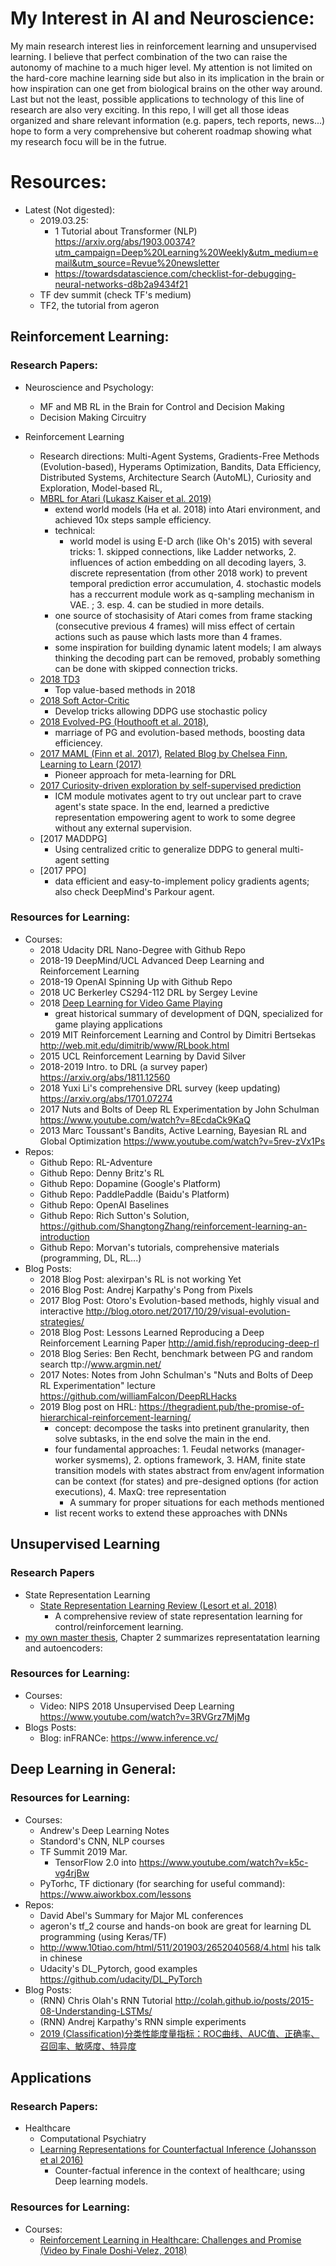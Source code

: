 # My Interest in AI and Neuroscience:
My main research interest lies in reinforcement learning and unsupervised learning. I believe that perfect combination of the two can raise the autonomy of machine to a much higer level. My attention is not limited on the hard-core machine learning side but also in its implication in the brain or how inspiration can one get from biological brains on the other way around. Last but not the least, possible applications to technology of this line of research are also very exciting. 
In this repo, I will get all those ideas organized and share relevant information (e.g. papers, tech reports, news...) hope to form a very comprehensive but coherent roadmap showing what my research focu will be in the futrue.

# Resources:

* Latest (Not digested):
    * 2019.03.25: 
        * 1 Tutorial about Transformer (NLP) https://arxiv.org/abs/1903.00374?utm_campaign=Deep%20Learning%20Weekly&utm_medium=email&utm_source=Revue%20newsletter     
        * https://towardsdatascience.com/checklist-for-debugging-neural-networks-d8b2a9434f21
	* TF dev summit (check TF's medium) 
    * TF2, the tutorial from ageron
    
     

## Reinforcement Learning:
### Research Papers:
* Neuroscience and Psychology:
	* MF and MB RL in the Brain for Control and Decision Making
	* Decision Making Circuitry
    
* Reinforcement Learning
	* Research directions: Multi-Agent Systems, Gradients-Free Methods (Evolution-based), Hyperams Optimization, Bandits, Data Efficiency, Distributed Systems, Architecture Search (AutoML), Curiosity and Exploration, Model-based RL, 
    * [MBRL for Atari (Lukasz Kaiser et al. 2019)](https://sites.google.com/view/modelbasedrlatari/home)
        - extend world models (Ha et al. 2018) into Atari environment, and achieved 10x steps sample efficiency.
        - technical:
            - world model is using E-D arch (like Oh's 2015) with several tricks: 1. skipped connections, like Ladder networks, 2. influences of action embedding on all decoding layers, 3. discrete representation (from other 2018 work) to prevent temporal prediction error accumulation, 4. stochastic models has a reccurrent module work as q-sampling mechanism in VAE. ; 3. esp. 4. can be studied in more details.
        - one source of stochasisity of Atari comes from frame stacking (consecutive previous 4 frames) will miss effect of certain actions such as pause which lasts more than 4 frames.
        - some inspiration for building dynamic latent models; I am always thinking the decoding part can be removed, probably something can be done with skipped connection tricks.           
    * [2018 TD3](https://arxiv.org/abs/1802.09477)
        * Top value-based methods in 2018
    * [2018 Soft Actor-Critic](https://arxiv.org/abs/1801.01290)
        * Develop tricks allowing DDPG use stochastic policy
    * [2018 Evolved-PG (Houthooft et al. 2018)](https://arxiv.org/abs/1802.04821),
        * marriage of PG and evolution-based methods, boosting data efficiencey.
    * [2017 MAML (Finn et al. 2017)](https://arxiv.org/abs/1703.03400), [Related Blog by Chelsea Finn, Learning to Learn (2017)](http://bair.berkeley.edu/blog/2017/07/18/learning-to-learn/)
        * Pioneer approach for meta-learning for DRL
    * [2017 Curiosity-driven exploration by self-supervised prediction](https://scholar.google.com/citations?user=AEsPCAUAAAAJ&hl=en#d=gs_md_cita-d&u=%2Fcitations%3Fview_op%3Dview_citation%26hl%3Den%26user%3DAEsPCAUAAAAJ%26citation_for_view%3DAEsPCAUAAAAJ%3A_FxGoFyzp5QC%26tzom%3D-480)
        * ICM module motivates agent to try out unclear part to crave agent's state space. In the end, learned a predictive representation empowering agent to work to some degree without any external supervision.
    * [2017 MADDPG]
        * Using centralized critic to generalize DDPG to general multi-agent setting
    * [2017 PPO]
        * data efficient and easy-to-implement policy gradients agents; also check DeepMind's Parkour agent.

### Resources for Learning:
* Courses:
    * 2018 Udacity DRL Nano-Degree with Github Repo
    * 2018-19 DeepMind/UCL Advanced Deep Learning and Reinforcement Learning
    * 2018-19 OpenAI Spinning Up with Github Repo
    * 2018 UC Berkerley CS294-112 DRL by Sergey Levine
    * 2018 [Deep Learning for Video Game Playing](https://arxiv.org/abs/1708.07902)
        * great historical summary of development of DQN, specialized for game playing applications
    * 2019 MIT Reinforcement Learning and Control by Dimitri Bertsekas http://web.mit.edu/dimitrib/www/RLbook.html
    * 2015 UCL Reinforcement Learning by David Silver
    * 2018-2019 Intro. to DRL (a survey paper) https://arxiv.org/abs/1811.12560 
    * 2018 Yuxi Li's comprehensive DRL survey (keep updating) https://arxiv.org/abs/1701.07274
    * 2017 Nuts and Bolts of Deep RL Experimentation by John Schulman https://www.youtube.com/watch?v=8EcdaCk9KaQ
    * 2013 Marc Toussant's Bandits, Active Learning, Bayesian RL and Global Optimization https://www.youtube.com/watch?v=5rev-zVx1Ps
* Repos:    
    * Github Repo: RL-Adventure
    * Github Repo: Denny Britz's RL
    * Github Repo: Dopamine (Google's Platform) 
    * Github Repo: PaddlePaddle (Baidu's Platform)
    * Github Repo: OpenAI Baselines 
    * Github Repo: Rich Sutton's Solution, https://github.com/ShangtongZhang/reinforcement-learning-an-introduction
    * Github Repo: Morvan's tutorials, comprehensive materials (programming, DL, RL...)
* Blog Posts:    
    * 2018 Blog Post: alexirpan's RL is not working Yet
    * 2016 Blog Post: Andrej Karpathy's Pong from Pixels     
    * 2017 Blog Post: Otoro's Evolution-based methods, highly visual and interactive http://blog.otoro.net/2017/10/29/visual-evolution-strategies/    
    * 2018 Blog Post: Lessons Learned Reproducing a Deep Reinforcement Learning Paper http://amid.fish/reproducing-deep-rl
    * 2018 Blog Series: Ben Recht, benchmark between PG and random search ttp://www.argmin.net/
    * 2017 Notes: Notes from John Schulman's "Nuts and Bolts of Deep RL Experimentation" lecture https://github.com/williamFalcon/DeepRLHacks
    * 2019 Blog post on HRL: https://thegradient.pub/the-promise-of-hierarchical-reinforcement-learning/
        - concept: decompose the tasks into pretinent granularity, then solve subtasks, in the end solve the main in the end.
        - four fundamental approaches: 1. Feudal networks (manager-worker sysmems), 2. options framework, 3. HAM, finite state transition models with states abstract from env/agent information can be context (for states) and pre-designed options (for action executions), 4. MaxQ: tree representation
            - A summary for proper situations for each methods mentioned    
        - list recent works to extend these approaches with DNNs
    
## Unsupervised Learning
### Research Papers
* State Representation Learning
	* [State Representation Learning Review (Lesort et al. 2018)](https://arxiv.org/abs/1802.04181)
        * A comprehensive review of state representation learning for control/reinforcement learning.
* [my own master thesis](https://drive.google.com/file/d/1wRXt6PFYZ2QVWhvixJ_ZYiXbfG4QE41b/view), Chapter 2 summarizes representatation learning and autoencoders:
   
            
### Resources for Learning:
* Courses:   
    * Video: NIPS 2018 Unsupervised Deep Learning https://www.youtube.com/watch?v=3RVGrz7MjMg
* Blogs Posts:
    * Blog: inFRANCe: https://www.inference.vc/


## Deep Learning in General:
### Resources for Learning:
* Courses:
    * Andrew's Deep Learning Notes
    * Standord's CNN, NLP courses
    * TF Summit 2019 Mar. 
        * TensorFlow 2.0 into https://www.youtube.com/watch?v=k5c-vg4rjBw
    * PyTorhc, TF dictionary (for searching for useful command): https://www.aiworkbox.com/lessons
* Repos:   
    * David Abel's Summary for Major ML conferences
    * ageron's tf_2 course and hands-on book are great for learning DL programming (using Keras/TF)
	* http://www.10tiao.com/html/511/201903/2652040568/4.html his talk in chinese
    * Udacity's DL_Pytorch, good examples https://github.com/udacity/DL_PyTorch
* Blog Posts:    
    * (RNN) Chris Olah's RNN Tutorial http://colah.github.io/posts/2015-08-Understanding-LSTMs/  
    * (RNN) Andrej Karpathy's RNN simple experiments
    * [2019 (Classification)分类性能度量指标：ROC曲线、AUC值、正确率、召回率、敏感度、特异度](https://blog.csdn.net/miao0967020148/article/details/88583824)

## Applications
### Research Papers:
* Healthcare
	* Computational Psychiatry
	* [Learning Representations for Counterfactual Inference (Johansson et al 2016)](https://arxiv.org/abs/1605.03661)
        * Counter-factual inference in the context of healthcare; using Deep learning models.

### Resources for Learning:
* Courses:
    * [Reinforcement Learning in Healthcare: Challenges and Promise (Video by Finale Doshi-Velez, 2018)](https://www.youtube.com/watch?v=OsGxPVYR2xo)
